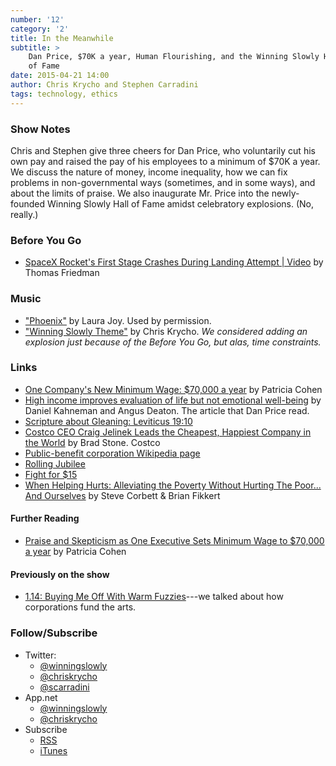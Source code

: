 ```yaml
---
number: '12'
category: '2'
title: In the Meanwhile
subtitle: >
    Dan Price, $70K a year, Human Flourishing, and the Winning Slowly Hall
    of Fame
date: 2015-04-21 14:00
author: Chris Krycho and Stephen Carradini
tags: technology, ethics
---
```


### Show Notes

Chris and Stephen give three cheers for Dan Price, who voluntarily cut his own
pay and raised the pay of his employees to a minimum of $70K a year. We discuss
the nature of money, income inequality, how we can fix problems in
non-governmental ways (sometimes, and in some ways), and about the limits of
praise. We also inaugurate Mr. Price into the newly-founded Winning Slowly Hall
of Fame amidst celebratory explosions. (No, really.)

### Before You Go

  - [SpaceX Rocket's First Stage Crashes During Landing Attempt | Video][rocket]
    by Thomas Friedman

[rocket]: //www.youtube.com/watch?v=GeIHJ-i7yVk

### Music

  - ["Phoenix"](//laurajoymusic.com/tag/phoenix/) by Laura Joy. Used by
    permission.
  - ["Winning Slowly Theme"](//soundcloud.com/chriskrycho/winning-slowly)
    by Chris Krycho. *We considered adding an explosion just because of the
    Before You Go, but alas, time constraints.*

### Links

  - [One Company's New Minimum Wage: $70,000 a year][70k] by Patricia Cohen
  -	[High income improves evaluation of life but not emotional
    well-being][well-being] by Daniel Kahneman and Angus Deaton. The article that Dan Price read.
  - [Scripture about Gleaning: Leviticus 19:10][lev19.10]
  - [Costco CEO Craig Jelinek Leads the Cheapest, Happiest Company in the
    World][costco] by Brad Stone. Costco
  - [Public-benefit corporation Wikipedia page][public-benefit]
  - [Rolling Jubilee](//rollingjubilee.org/)
  - [Fight for $15](//fightfor15.org/april15/)
  - [When Helping Hurts: Alleviating the Poverty Without Hurting The Poor...
    And Ourselves][helping hurts] by Steve Corbett & Brian Fikkert

[70k]: //www.nytimes.com/2015/04/14/business/owner-of-gravity-payments-a-credit-card-processor-is-setting-a-new-minimum-wage-70000-a-year.html?_r=0
[well-being]: //www.pnas.org/content/107/38/16489.full
[lev19.10]: //biblehub.com/leviticus/19-10.htm
[costco]: //www.bloomberg.com/bw/articles/2013-06-06/costco-ceo-craig-jelinek-leads-the-cheapest-happiest-company-in-the-world
[public-benefit]: //en.wikipedia.org/wiki/Public-benefit_corporation
[helping hurts]: //www.amazon.com/When-Helping-Hurts-Alleviating-Ourselves/dp/1596448741

#### Further Reading

   - [Praise and Skepticism as One Executive Sets Minimum Wage to $70,000 a
     year][responses] by Patricia Cohen

[responses]: //www.nytimes.com/2015/04/20/business/praise-and-skepticism-as-one-executive-sets-minimum-wage-to-70000-a-year.html

#### Previously on the show

  - [1.14: Buying Me Off With Warm Fuzzies][1.14]---we talked about how
    corporations fund the arts.

[1.14]: //www.winningslowly.org/1.14/

### Follow/Subscribe

  - Twitter:
      + [@winningslowly](//www.twitter.com/winningslowly)
      + [@chriskrycho](//www.twitter.com/chriskrycho)
      + [@scarradini](//www.twitter.com/scarradini)
  - App.net
      + [@winningslowly](//alpha.app.net/winningslowly)
      + [@chriskrycho](//alpha.app.net/chriskrycho)
  - Subscribe
      + [RSS](//www.winningslowly.org/feed.xml)
      + [iTunes](//itunes.apple.com/us/podcast/winning-slowly/id807603957?mt=2)
